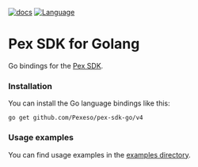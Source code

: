 [![docs](https://img.shields.io/badge/docs-reference-blue.svg)](https://docs.search.pex.com/go/)
[![Language](https://img.shields.io/badge/Language-Go-blue.svg)](https://golang.org/)

# Pex SDK for Golang

Go bindings for the [Pex SDK](https://docs.search.pex.com).

### Installation

You can install the Go language bindings like this:

    go get github.com/Pexeso/pex-sdk-go/v4


### Usage examples

You can find usage examples in the [examples directory](examples).
